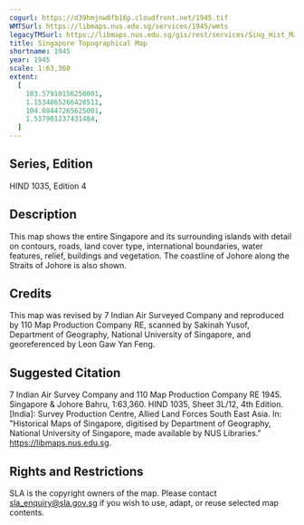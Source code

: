 ```yaml
---
cogurl: https://d39hmjnw8fb16p.cloudfront.net/1945.tif
WMTSurl: https://libmaps.nus.edu.sg/services/1945/wmts
legacyTMSurl: https://libmaps.nus.edu.sg/gis/rest/services/Sing_Hist_Maps/1945/MapServer/tile/{z}/{y}/{x}
title: Singapore Topographical Map
shortname: 1945
year: 1945
scale: 1:63,360
extent:
  [
    103.57910156250001,
    1.1534865266428511,
    104.08447265625001,
    1.537901237431484,
  ]
---
```


## Series, Edition

HIND 1035, Edition 4

## Description

This map shows the entire Singapore and its surrounding islands with detail on contours, roads, land cover type, international boundaries, water features, relief, buildings and vegetation. The coastline of Johore along the Straits of Johore is also shown.

## Credits

This map was revised by 7 Indian Air Surveyed Company and reproduced by 110 Map Production Company RE, scanned by Sakinah Yusof, Department of Geography, National University of Singapore, and georeferenced by Leon Gaw Yan Feng.

## Suggested Citation

7 Indian Air Survey Company and 110 Map Production Company RE 1945. Singapore & Johore Bahru, 1:63,360. HIND 1035, Sheet 3L/12, 4th Edition. [India]: Survey Production Centre, Allied Land Forces South East Asia. In: "Historical Maps of Singapore, digitised by Department of Geography, National University of Singapore, made available by NUS Libraries." https://libmaps.nus.edu.sg.

## Rights and Restrictions

SLA is the copyright owners of the map. Please contact sla_enquiry@sla.gov.sg if you wish to use, adapt, or reuse selected map contents.
